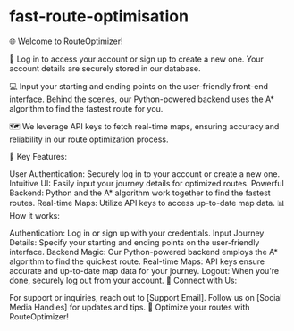 # fast-route-optimisation

🌐 Welcome to RouteOptimizer!

🔐 Log in to access your account or sign up to create a new one. Your account details are securely stored in our database.

💻 Input your starting and ending points on the user-friendly front-end interface. Behind the scenes, our Python-powered backend uses the A* algorithm to find the fastest route for you.

🗺️ We leverage API keys to fetch real-time maps, ensuring accuracy and reliability in our route optimization process.

🚀 Key Features:

User Authentication: Securely log in to your account or create a new one.
Intuitive UI: Easily input your journey details for optimized routes.
Powerful Backend: Python and the A* algorithm work together to find the fastest routes.
Real-time Maps: Utilize API keys to access up-to-date map data.
📊 How it works:

Authentication: Log in or sign up with your credentials.
Input Journey Details: Specify your starting and ending points on the user-friendly interface.
Backend Magic: Our Python-powered backend employs the A* algorithm to find the quickest route.
Real-time Maps: API keys ensure accurate and up-to-date map data for your journey.
Logout: When you're done, securely log out from your account.
📧 Connect with Us:

For support or inquiries, reach out to [Support Email].
Follow us on [Social Media Handles] for updates and tips.
🚗 Optimize your routes with RouteOptimizer!

